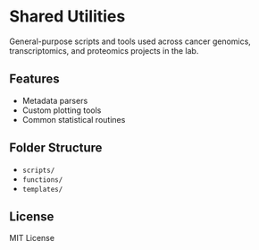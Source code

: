 # Shared Utilities

General-purpose scripts and tools used across cancer genomics, transcriptomics, and proteomics projects in the lab.

## Features
- Metadata parsers
- Custom plotting tools
- Common statistical routines

## Folder Structure
- `scripts/`
- `functions/`
- `templates/`

## License
MIT License

